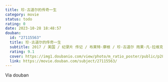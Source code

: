 ```yaml
---
title: 珍·古道尔的传奇一生
category: movie
status: todo
rating: 0
date: 2023-10-28 18:48:57
douban:
  id: "27115563"
  title: 珍·古道尔的传奇一生
  subtitle: 2017 / 美国 / 纪录片 传记 / 布莱特·摩根 / 珍·古道尔 雨果·凡·拉维克
  rating: 9.1
  cover: https://img1.doubanio.com/view/photo/m_ratio_poster/public/p2899178200.jpg
  link: https://movie.douban.com/subject/27115563/
---
```


Via douban 